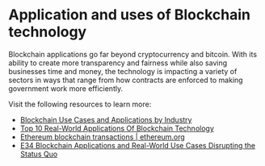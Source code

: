 # Application and uses of Blockchain technology

Blockchain applications go far beyond cryptocurrency and bitcoin. With its ability to create more transparency and fairness while also saving businesses time and money, the technology is impacting a variety of sectors in ways that range from how contracts are enforced to making government work more efficiently.

Visit the following resources to learn more:

- [Blockchain Use Cases and Applications by Industry](https://consensys.net/blockchain-use-cases/)
- [Top 10 Real-World Applications Of Blockchain Technology](https://www.blockchain-council.org/blockchain/top-10-real-world-applications-of-blockchain-technology/)
- [Ethereum blockchain transactions | ethereum.org](https://ethereum.org/en/developers/docs/transactions/)
- [E34 Blockchain Applications and Real-World Use Cases Disrupting the Status Quo](https://builtin.com/blockchain/blockchain-applications)
